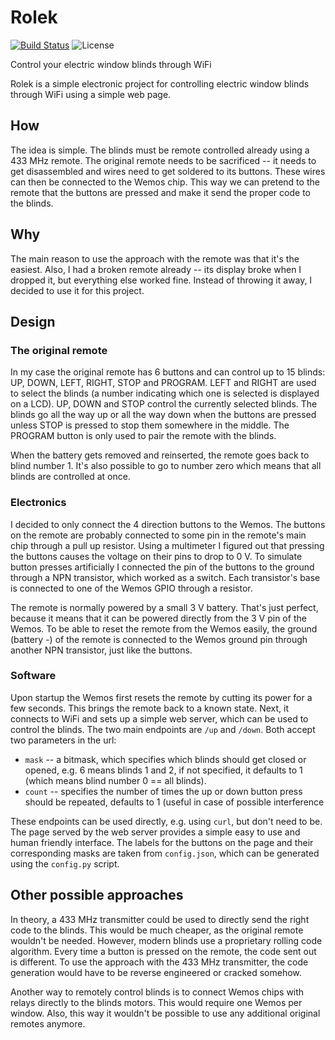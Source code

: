 # Rolek

[![Build Status](https://travis-ci.org/mlesniew/rolek.svg?branch=master)](https://travis-ci.org/mlesniew/rolek)
![License](https://img.shields.io/github/license/mlesniew/rolek)

Control your electric window blinds through WiFi

Rolek is a simple electronic project for controlling electric window blinds through WiFi using a simple web page.


## How

The idea is simple.  The blinds must be remote controlled already using a 433 MHz remote.  The original remote needs
to be sacrificed -- it needs to get disassembled and wires need to get soldered to its buttons.  These wires can then
be connected to the Wemos chip.  This way we can pretend to the remote that the buttons are pressed and make it send
the proper code to the blinds.


## Why

The main reason to use the approach with the remote was that it's the easiest.  Also, I had a broken remote already --
its display broke when I dropped it, but everything else worked fine.  Instead of throwing it away, I decided to use
it for this project.


## Design

### The original remote

In my case the original remote has 6 buttons and can control up to 15 blinds: UP, DOWN, LEFT, RIGHT, STOP and PROGRAM.
LEFT and RIGHT are used to select the blinds (a number indicating which one is selected is displayed on a LCD).  UP,
DOWN and STOP control the currently selected blinds.  The blinds go all the way up or all the way down when the buttons
are pressed unless STOP is pressed to stop them somewhere in the middle.  The PROGRAM button is only used to pair the
remote with the blinds.

When the battery gets removed and reinserted, the remote goes back to blind number 1.  It's also possible to go to
number zero which means that all blinds are controlled at once.

### Electronics

I decided to only connect the 4 direction buttons to the Wemos.  The buttons on the remote are probably connected to
some pin in the remote's main chip through a pull up resistor.  Using a multimeter I figured out that pressing the
buttons causes the voltage on their pins to drop to 0 V.  To simulate button presses artificially I connected the pin
of the buttons to the ground through a NPN transistor, which worked as a switch.  Each transistor's base is connected
to one of the Wemos GPIO through a resistor.

The remote is normally powered by a small 3 V battery.  That's just perfect, because it means that it can be powered
directly from the 3 V pin of the Wemos.  To be able to reset the remote from the Wemos easily,  the ground (battery -)
of the remote is connected to the Wemos ground pin through another NPN transistor, just like the buttons.

### Software

Upon startup the Wemos first resets the remote by cutting its power for a few seconds.  This brings the remote back
to a known state.  Next, it connects to WiFi and sets up a simple web server, which can be used to control the blinds.
The two main endpoints are `/up` and `/down`.  Both accept two parameters in the url:
 * `mask` -- a bitmask, which specifies which blinds should get closed or opened, e.g. 6 means blinds 1 and 2, if not
   specified, it defaults to 1 (which means blind number 0 == all blinds).
 * `count` -- specifies the number of times the up or down button press should be repeated, defaults to 1 (useful in
   case of possible interference

These endpoints can be used directly, e.g. using `curl`, but don't need to be.  The page served by the web server
provides a simple easy to use and human friendly interface.  The labels for the buttons on the page and their
corresponding masks are taken from `config.json`, which can be generated using the `config.py` script.


## Other possible approaches

In theory, a 433 MHz transmitter could be used to directly send the right code to the blinds.  This would be much
cheaper, as the original remote wouldn't be needed.  However, modern blinds use a proprietary rolling code algorithm.
Every time a button is pressed on the remote, the code sent out is different.  To use the approach with the 433 MHz
transmitter, the code generation would have to be reverse engineered or cracked somehow.

Another way to remotely control blinds is to connect Wemos chips with relays directly to the blinds motors.  This would
require one Wemos per window.  Also, this way it wouldn't be possible to use any additional original remotes anymore.

